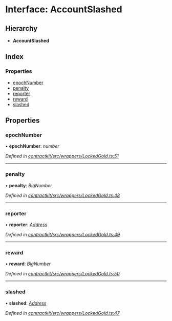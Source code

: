 # Interface: AccountSlashed

## Hierarchy

* **AccountSlashed**

## Index

### Properties

* [epochNumber](_contractkit_src_wrappers_lockedgold_.accountslashed.md#epochnumber)
* [penalty](_contractkit_src_wrappers_lockedgold_.accountslashed.md#penalty)
* [reporter](_contractkit_src_wrappers_lockedgold_.accountslashed.md#reporter)
* [reward](_contractkit_src_wrappers_lockedgold_.accountslashed.md#reward)
* [slashed](_contractkit_src_wrappers_lockedgold_.accountslashed.md#slashed)

## Properties

###  epochNumber

• **epochNumber**: *number*

*Defined in [contractkit/src/wrappers/LockedGold.ts:51](https://github.com/celo-org/celo-monorepo/blob/master/packages/contractkit/src/wrappers/LockedGold.ts#L51)*

___

###  penalty

• **penalty**: *BigNumber*

*Defined in [contractkit/src/wrappers/LockedGold.ts:48](https://github.com/celo-org/celo-monorepo/blob/master/packages/contractkit/src/wrappers/LockedGold.ts#L48)*

___

###  reporter

• **reporter**: *[Address](../modules/_contractkit_src_base_.md#address)*

*Defined in [contractkit/src/wrappers/LockedGold.ts:49](https://github.com/celo-org/celo-monorepo/blob/master/packages/contractkit/src/wrappers/LockedGold.ts#L49)*

___

###  reward

• **reward**: *BigNumber*

*Defined in [contractkit/src/wrappers/LockedGold.ts:50](https://github.com/celo-org/celo-monorepo/blob/master/packages/contractkit/src/wrappers/LockedGold.ts#L50)*

___

###  slashed

• **slashed**: *[Address](../modules/_contractkit_src_base_.md#address)*

*Defined in [contractkit/src/wrappers/LockedGold.ts:47](https://github.com/celo-org/celo-monorepo/blob/master/packages/contractkit/src/wrappers/LockedGold.ts#L47)*
